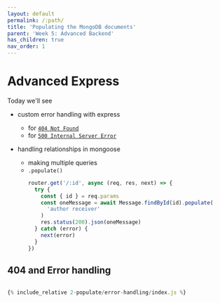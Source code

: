 ```yaml
---
layout: default
permalink: /:path/
title: 'Populating the MongoDB documents'
parent: 'Week 5: Advanced Backend'
has_children: true
nav_order: 1
---
```


# Advanced Express

Today we'll see

- custom error handling with express

  - for [`404 Not Found`](#404-and-error-handling)
  - for [`500 Internal Server Error`](#404-and-error-handling)

- handling relationships in mongoose
  - making multiple queries
  - `.populate()`
    ```js
    router.get('/:id', async (req, res, next) => {
      try {
        const { id } = req.params
        const oneMessage = await Message.findById(id).populate(
          'author receiver'
        )
        res.status(200).json(oneMessage)
      } catch (error) {
        next(error)
      }
    })
    ```

## 404 and Error handling

```js

{% include_relative 2-populate/error-handling/index.js %}
```
